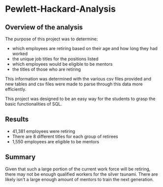 # Pewlett-Hackard-Analysis

## Overview of the analysis

The purpose of this project was to determine:
 - which employees are retiring based on their age and how long they had worked
 - the unique job titles for the positions listed
 - which employees would be eligible to be mentors
 - the titles of those who are retiring

 This information was determined with the various csv files provided and new tables and csv files were made to parse through this data more efficiently.

 This project was designed to be an easy way for the students to grasp the basic functionalities of SQL.

## Results

- 41,381 employees were retiring
- There are 8 different titles for each group of retirees
- 1,550 employees are eligible to be mentors

## Summary

Given that such a large portion of the current work force will be retiring, there may not be enough qualified workers for the silver tsunami. There are likely isn't a large enough amount of mentors to train the next generation.
